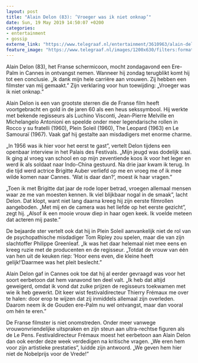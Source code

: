 ```yaml
---
layout: post
title: "Alain Delon (83): ’Vroeger was ik niet onknap’"
date: Sun, 19 May 2019 14:50:07 +0200
categories: 
- entertainment 
- gossip 
externe_link: "https://www.telegraaf.nl/entertainment/3610963/alain-delon-83-vroeger-was-ik-niet-onknap"
feature_image: "https://www.telegraaf.nl/images/1200x630/filters:format(jpeg):quality(80)/cdn-kiosk-api.telegraaf.nl/57fed242-7a6b-11e9-a042-0218eaf05005.jpg"
---
```


<p class="intro">Alain Delon (83), het Franse schermicoon, mocht zondagavond een Ere-Palm in Cannes in ontvangst nemen. Wanneer hij zondag terugblikt komt hij tot een conclusie. „Ik dank mijn hele carrière aan vrouwen. Zij hebben een filmster van mij gemaakt.” Zijn verklaring voor hun toewijding: „Vroeger was ik niet onknap.”</p> <p>Alain Delon is een van grootste sterren die de Franse film heeft voortgebracht en gold in de jaren 60 als een heus sekssymbool. Hij werkte met bekende regisseurs als Luchino Visconti, Jean-Pierre Melville en Michelangelo Antonioni en speelde onder meer legendarische rollen in Rocco y su fratelli (1960), Plein Soleil (1960), The Leopard (1963) en Le Samouraï (1967). Vaak gaf hij gestalte aan misdadigers met enorme charme.</p><p>„In 1956 was ik hier voor het eerst te gast”, vertelt Delon tijdens een openbaar interview in het Palais des Festivals. „Mijn jeugd was dodelijk saai. Ik ging al vroeg van school en op mijn zeventiende koos ik voor het leger en werd ik als soldaat naar Indo-China gestuurd. Na drie jaar kwam ik terug. In die tijd werd actrice Brigitte Auber verliefd op me en vroeg me of ik mee wilde komen naar Cannes. ’Wat is daar dan?’, moest ik haar vragen.”</p><p>„Toen ik met Brigitte dat jaar de rode loper betrad, vroegen allemaal mensen waar ze me van moesten kennen. Ik viel blijkbaar nogal in de smaak”, lacht Delon. Dat klopt, want niet lang daarna kreeg hij zijn eerste filmrollen aangeboden. „Met mij en de camera was het liefde op het eerste gezicht”, zegt hij. „Alsof ik een mooie vrouw diep in haar ogen keek. Ik voelde meteen dat acteren mij paste.”</p><p>De bejaarde ster vertelt ook dat hij in Plein Soleil aanvankelijk niet de rol van de psychopathische misdadiger Tom Ripley zou spelen, maar die van zijn slachtoffer Philippe Greenleaf. „Ik was het daar helemaal niet mee eens en kreeg ruzie met de producenten en de regisseur. „Totdat de vrouw van één van hen uit de keuken riep: ’Hoor eens even, die kleine heeft gelijk!’Daarmee was het pleit beslecht.”</p><p>Alain Delon gaf in Cannes ook toe dat hij al eerder gevraagd was voor het soort eerbetoon dat hem vanavond ten deel valt. „Ik heb dat altijd geweigerd, omdat ik vond dat zulke prijzen de regisseurs toekwamen met wie ik heb gewerkt. Dit keer wist festivaldirecteur Thierry Frémaux me over te halen: door erop te wijzen dat zij inmiddels allemaal zijn overleden. Daarom neem ik de Gouden ere-Palm nu wel ontvangst, maar dan vooral om hén te eren.”</p><p>De Franse filmster is niet onomstreden. Onder meer vanwege vrouwonvriendelijke uitspraken en zijn steun aan ultra-rechtse figuren als de Le Pens. Festivaldirecteur Frémaux moest het eerbetoon aan Alain Delon dan ook eerder deze week verdedigen na kritische vragen. „We eren hem voor zijn artistieke prestaties”, luidde zijn antwoord. „We geven hem hier niet de Nobelprijs voor de Vrede!”</p>
